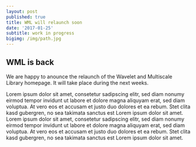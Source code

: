 ```yaml
---
layout: post
published: true
title: WML will relaunch soon
date: '2017-01-25'
subtitle: work in progress
bigimg: /img/path.jpg
---
```

## WML is back

We are happy to anounce the relaunch of the Wavelet and Multiscale Library homepage.
It will take place during the next weeks.

Lorem ipsum dolor sit amet, consetetur sadipscing elitr, sed diam nonumy eirmod tempor invidunt ut labore et dolore magna aliquyam erat, sed diam voluptua. At vero eos et accusam et justo duo dolores et ea rebum. Stet clita kasd gubergren, no sea takimata sanctus est Lorem ipsum dolor sit amet. Lorem ipsum dolor sit amet, consetetur sadipscing elitr, sed diam nonumy eirmod tempor invidunt ut labore et dolore magna aliquyam erat, sed diam voluptua. At vero eos et accusam et justo duo dolores et ea rebum. Stet clita kasd gubergren, no sea takimata sanctus est Lorem ipsum dolor sit amet.
